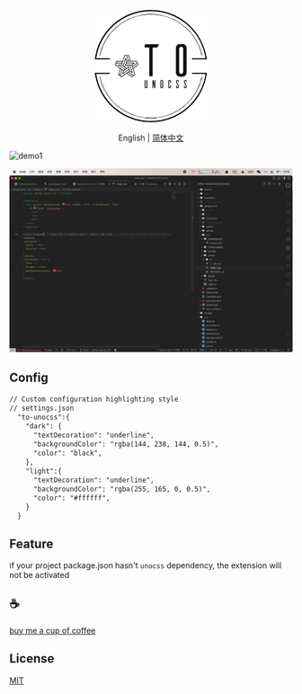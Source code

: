 <p align="center">
<img height="200" src="./assets/kv.png" alt="to unocss">
</p>
<p align="center"> English | <a href="./README_zh.md">简体中文</a></p>


![demo1](/assets/demo.gif)

![demo2](/assets/demo2.gif)

## Config
```
// Custom configuration highlighting style
// settings.json
  "to-unocss":{
    "dark": {
      "textDecoration": "underline",
      "backgroundColor": "rgba(144, 238, 144, 0.5)",
      "color": "black",
    },
    "light":{
      "textDecoration": "underline",
      "backgroundColor": "rgba(255, 165, 0, 0.5)",
      "color": "#ffffff",
    }
  }
```

## Feature
if your project package.json hasn't `unocss` dependency, the extension will not be activated

## :coffee:

[buy me a cup of coffee](https://github.com/Simon-He95/sponsor)

## License

[MIT](./license)
